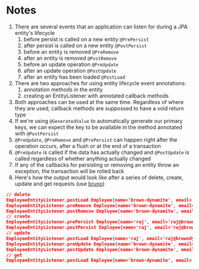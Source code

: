 # Notes

1. There are several events that an application can listen for during a JPA entity's lifecycle
    1. before persist is called on a new entity `@PrePersist`
    2. after persist is called on a new entity `@PostPersist`
    3. before an entity is removed `@PreRemove`
    4. after an entity is removed `@PostRemove`
    5. before an update operation `@PreUpdate`
    6. after an update operation `@PostUpdate`
    7. after an entity has been loaded `@PostLoad`
2. There are two approaches for using entity lifecycle event annotations:
   1. annotation methods in the entity
   2. creating an EntityListener with annotated callback methods
3. Both approaches can be used at the same time. Regardless of where they are used, callback methods are suppossed to have a void return type
4. If we're using `@GeneratedValue` to automatically generate our primary keys, we can expect the key to be available in the method annotated with `@PostPersist`
5. `@PreUpdate`, `@PreRemove` and `@PrePersist` can happen right after the operation occurs, after a flush or at the end of a transaction
6. `@PreUpdate` is called if the data has actually changed and `@PostUpdate` is called regardless of whether anything actually changed
7. If any of the callbacks for persisting or removing an entity throw an exception, the transaction will be rolled back
8. Here's how the output would look like after a series of delete, create, update and get requests (use [bruno](https://github.com/usebruno/bruno/releases))

```json lines
// delete
EmployeeEntityListener.postLoad Employee{name='brown-dynamite', email='raj@browndynamite.com', createdAt=2025-01-30T16:07:38.314394Z, updatedAt=2025-01-30T16:08:24.354892Z}
EmployeeEntityListener.preRemove Employee{name='brown-dynamite', email='raj@browndynamite.com', createdAt=2025-01-30T16:07:38.314394Z, updatedAt=2025-01-30T16:08:24.354892Z}
EmployeeEntityListener.postRemove Employee{name='brown-dynamite', email='raj@browndynamite.com', createdAt=2025-01-30T16:07:38.314394Z, updatedAt=2025-01-30T16:08:24.354892Z}
// create
EmployeeEntityListener.prePersist Employee{name='raj', email='raj@browndynamite.com', createdAt=2025-01-30T16:15:28.798088Z, updatedAt=2025-01-30T16:15:28.798088Z}
EmployeeEntityListener.postPersist Employee{name='raj', email='raj@browndynamite.com', createdAt=2025-01-30T16:15:28.798088Z, updatedAt=2025-01-30T16:15:28.798088Z}
// update
EmployeeEntityListener.postLoad Employee{name='raj', email='raj@browndynamite.com', createdAt=2025-01-30T16:15:28.798088Z, updatedAt=2025-01-30T16:15:28.798088Z}
EmployeeEntityListener.preUpdate Employee{name='brown-dynamite', email='raj@browndynamite.com', createdAt=2025-01-30T16:15:28.798088Z, updatedAt=2025-01-30T16:15:47.079153Z}
EmployeeEntityListener.postUpdate Employee{name='brown-dynamite', email='raj@browndynamite.com', createdAt=2025-01-30T16:15:28.798088Z, updatedAt=2025-01-30T16:15:47.079153Z}
// get
EmployeeEntityListener.postLoad Employee{name='brown-dynamite', email='raj@browndynamite.com', createdAt=2025-01-30T16:15:28.798088Z, updatedAt=2025-01-30T16:15:47.079153Z}
```
